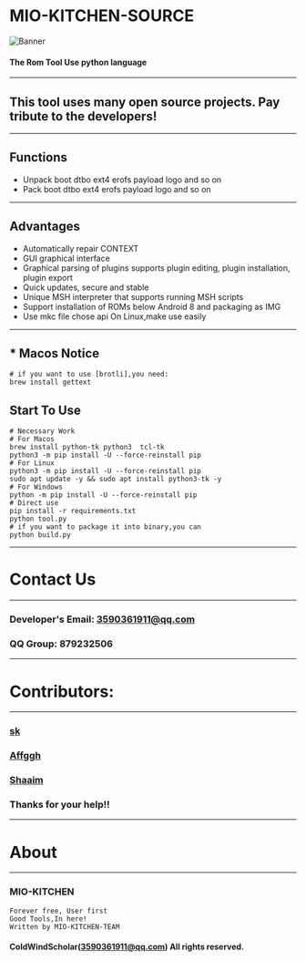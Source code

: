 # MIO-KITCHEN-SOURCE #
![Banner](https://github.com/ColdWindScholar/MIO-KITCHEN-SOURCE/blob/a9bcfdf613ad28e82f7899e3d420d76ecfea174c/splash.png)
#### The Rom Tool Use python language
***
## This tool uses many open source projects. Pay tribute to the developers!
***
## Functions
* Unpack boot dtbo ext4 erofs payload logo and so on 
* Pack boot dtbo ext4 erofs payload logo and so on
***
## Advantages
* Automatically repair CONTEXT
* GUI graphical interface
* Graphical parsing of plugins supports plugin editing, plugin installation, plugin export
* Quick updates, secure and stable
* Unique MSH interpreter that supports running MSH scripts
* Support installation of ROMs below Android 8 and packaging as IMG
* Use mkc file chose api On Linux,make use easily
***
## * Macos Notice
``` shell
# if you want to use [brotli],you need:
brew install gettext
```
## Start To Use
``` shell
# Necessary Work
# For Macos
brew install python-tk python3  tcl-tk
python3 -m pip install -U --force-reinstall pip
# For Linux
python3 -m pip install -U --force-reinstall pip
sudo apt update -y && sudo apt install python3-tk -y
# For Windows
python -m pip install -U --force-reinstall pip
# Direct use
pip install -r requirements.txt
python tool.py
# if you want to package it into binary,you can
python build.py
```
***
# Contact Us
***
### Developer's Email: 3590361911@qq.com
### QQ Group: 879232506
***
# Contributors:
***
### [sk](https://github.com/sekaiacg)
### [Affggh](https://github.com/affggh)
### [Shaaim](https://github.com/786-shaaim)
### Thanks for your help!!
***
# About
***
### MIO-KITCHEN
```
Forever free, User first
Good Tools,In here!
Written by MIO-KITCHEN-TEAM
```
#### ColdWindScholar(3590361911@qq.com) All rights reserved. ####
